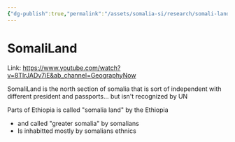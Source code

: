 ```yaml
---
{"dg-publish":true,"permalink":"/assets/somalia-si/research/somali-land/"}
---
```


# SomaliLand

Link: https://www.youtube.com/watch?v=8TIrJADv7iE&ab_channel=GeographyNow

SomaliLand is the north section of somalia that is sort of independent with different president and passports... but isn't recognized by UN

Parts of Ethiopia is called "somalia land" by the Ethiopia

- and called "greater somalia" by somalians
- Is inhabitted mostly by somalians ethnics